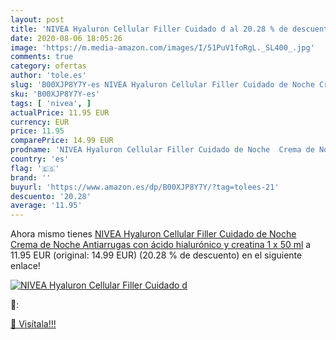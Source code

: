 ```yaml
---
layout: post
title: 'NIVEA Hyaluron Cellular Filler Cuidado d al 20.28 % de descuento'
date: 2020-08-06 18:05:26
image: 'https://m.media-amazon.com/images/I/51PuV1foRgL._SL400_.jpg'
comments: true
category: ofertas
author: 'tole.es'
slug: 'B00XJP8Y7Y-es NIVEA Hyaluron Cellular Filler Cuidado de Noche Crema de...'
sku: 'B00XJP8Y7Y-es'
tags: [ 'nivea', ]
actualPrice: 11.95 EUR
currency: EUR
price: 11.95
comparePrice: 14.99 EUR
prodname: 'NIVEA Hyaluron Cellular Filler Cuidado de Noche  Crema de Noche Antiarrugas con ácido hialurónico y creatina  1 x 50 ml'
country: 'es'
flag: '🇪🇸'
brand: ''
buyurl: 'https://www.amazon.es/dp/B00XJP8Y7Y/?tag=tolees-21'
descuento: '20.28'
average: '11.95'
---
```


Ahora mismo tienes [NIVEA Hyaluron Cellular Filler Cuidado de Noche  Crema de Noche Antiarrugas con ácido hialurónico y creatina  1 x 50 ml](https://www.amazon.es/dp/B00XJP8Y7Y/?tag=tolees-21) a 11.95 EUR (original: 14.99 EUR) (20.28 %  de descuento) en el siguiente enlace!

[![NIVEA Hyaluron Cellular Filler Cuidado d](https://m.media-amazon.com/images/I/51PuV1foRgL._SL400_.jpg)](https://www.amazon.es/dp/B00XJP8Y7Y/?tag=tolees-21)

🔎:


[🛒 Visítala!!!](https://www.amazon.es/dp/B00XJP8Y7Y/?tag=tolees-21)
